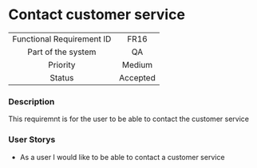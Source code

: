# Contact customer service

|                           |          |
| :-----------------------: | :------: |
| Functional Requirement ID |   FR16   |
|    Part of the system     |    QA    |
|         Priority          |  Medium  |
|          Status           | Accepted |

### Description

This requiremnt is for the user to be able to contact the customer service

### User Storys

* As a user I would like to be able to contact a customer service